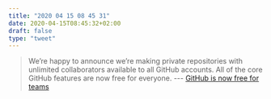 ```yaml
---
title: "2020 04 15 08 45 31"
date: 2020-04-15T08:45:32+02:00
draft: false
type: "tweet"
---
```

> We’re happy to announce we’re making private repositories with unlimited collaborators available to all GitHub accounts. All of the core GitHub features are now free for everyone. --- [GitHub is now free for teams](https://github.blog/2020-04-14-github-is-now-free-for-teams/)
